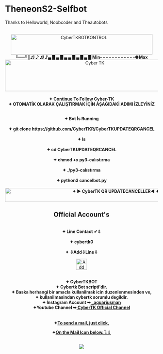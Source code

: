 # TheneonS2-Selfbot
Thanks to Helloworld, Noobcoder and Theautobots

<html>
</br>
<div align="center"><a href="https://gitlab.com/cybertkkicker/cybertkautoinstall/"><img src="https://images.cooltext.com/5410135.gif" width="467" height="67" alt="CyberTKBOTKONTROL" /></a><div>
<div align=<br><b>╚══╝║♫ ♪ ♫ ♪▄ █ ▄ █ ▄ ▄ █ ▄ █ ▄ █ Min- - - - - - - - - - - -●Max</b></br><div>
<div align="center"> <a href="https://instagram.com/_aquariusman"> <img src="https://images.cooltext.com/5135666.gif" width="576" height="104" alt="Cyber TK"> </a><div>
<br><b>✦    Continue To Follow Cyber-TK </b>
<br><b>✦   OTOMATİK OLARAK ÇALIŞTIRMAK İÇİN AŞAĞIDAKİ ADIMI İZLEYİNİZ </b></br>

<br><b>✦   Bot İs Running </b></br>
<br><b>✦   git clone https://github.com/CyberTKR/CyberTKUPDATEQRCANCEL</b></br>
<br><b>✦   ls</b></br>
<br><b>✦   cd CyberTKUPDATEQRCANCEL</b></br>
<br><b>✦   chmod +x py3-calıstırma</b></br>
<br><b>✦   ./py3-calıstırma</b></br>
<br><b>✦   python3 cancelbot.py</b></br>
<br><b><a href="https://www.youtube.com/watch?v=afeFQw_U3Wc&feature=youtu.be"><img src="https://images.cooltext.com/5446515.gif" width="714" height="46" alt="✦ ► CyberTK QR UPDATECANCELLER◄ ✦" /></a></b></br>
<h2><b> Official Account's </b></h2>
<br><b>✦  Line Contact ✔⇩ </b></br>
<br><b>✦  cybertk0  </b></br>
<br><b>✦ ⇩Add⇩Line⇩ </b></br>
<p><a href="https://line.me/R/ti/p/~cybertk0" rel="nofollow"><img height="36" border="0" alt="Add Friend" src="https://camo.githubusercontent.com/035d0206e65dfbdfb7cdabbd6f5a1f4fb59f0e41/68747470733a2f2f7363646e2e6c696e652d617070732e636f6d2f6e2f6c696e655f6164645f667269656e64732f62746e2f656e2e706e67" data-canonical-src="https://scdn.line-apps.com/n/line_add_friends/btn/en.png" style="max-width:100%;"></a></p>
</br><b>✦    CyberTKBOT </b>
</br><b>✦    Cybertk Bot scripti'dir. </b>
</br><b>✦ Baska herhangi bir amacla kullanilmak icin duzenlenmesinden ve, </b>
</br><b>✦   kullanilmasindan cybertk sorumlu degildir. </b>
<br/><b>✦ İnstagram Account ➥<a href="http://instagram.com/_aquariusman " title="Tolga instagram Account"> _aquariusman </a> </b>
<br/><b>✦Youtube Channel ➥<a href="https://youtube.com/channel/UC9AyYKWovERexyOFy3h4rdw" title="CyberTK Youtube Channel"> CyberTK Official Channel </a></b>
</br>
</br>
<br/><b>✦<a href="mailto:tolgajames2@gmail.com">To send a mail, just click,<b> </a>
</br><p><b>✦<a href="mailto:tolgajames2@gmail.com">On the Mail Icon below.↴⇩<b> </a></p>
</br><a href="mailto:tolgajames2@gmail.com"> <img src="https://img.icons8.com/plasticine/100/000000/add-open-envelope.png"/>
</body></a>
 </html>

